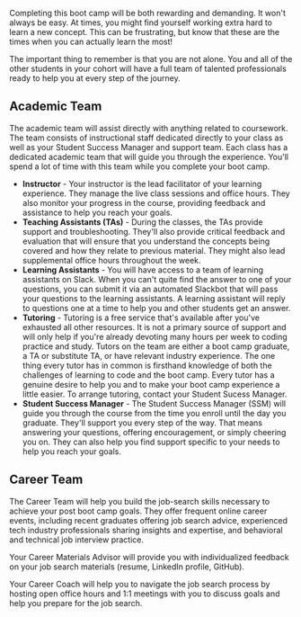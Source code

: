 <img style="display: none;" src="https://static.bc-edx.com/data/prework/m1/img/banner.jpg" alt="lesson banner" />

Completing this boot camp will be both rewarding and demanding. It won't always be easy. At times, you might find yourself working extra hard to learn a new concept. This can be frustrating, but know that these are the times when you can actually learn the most!

The important thing to remember is that you are not alone. You and all of the other students in your cohort will have a full team of talented professionals ready to help you at every step of the journey.

## Academic Team

The academic team will assist directly with anything related to coursework. The team consists of instructional staff dedicated directly to your class as well as your Student Success Manager and support team. Each class has a dedicated academic team that will guide you through the experience. You'll spend a lot of time with this team while you complete your boot camp.

*   **Instructor** - Your instructor is the lead facilitator of your learning experience. They manage the live class sessions and office hours. They also monitor your progress in the course, providing feedback and assistance to help you reach your goals.
*   **Teaching Assistants (TAs)** - During the classes, the TAs provide support and troubleshooting. They'll also provide critical feedback and evaluation that will ensure that you understand the concepts being covered and how they relate to previous material. They might also lead supplemental office hours throughout the week.
*   **Learning Assistants** - You will have access to a team of learning assistants on Slack. When you can't quite find the answer to one of your questions, you can submit it via an automated Slackbot that will pass your questions to the learning assistants. A learning assistant will reply to questions one at a time to help you and other students get an answer.
*   **Tutoring** - Tutoring is a free service that's available after you've exhausted all other resources. It is not a primary source of support and will only help if you're already devoting many hours per week to coding practice and study. Tutors on the team are either a boot camp graduate, a TA or substitute TA, or have relevant industry experience. The one thing every tutor has in common is firsthand knowledge of both the challenges of learning to code and the boot camp. Every tutor has a genuine desire to help you and to make your boot camp experience a little easier. To arrange tutoring, contact your Student Sucess Manager.
*   **Student Success Manager** - The Student Success Manager (SSM) will guide you through the course from the time you enroll until the day you graduate. They'll support you every step of the way. That means answering your questions, offering encouragement, or simply cheering you on. They can also help you find support specific to your needs to help you reach your goals.

## Career Team

The Career Team will help you build the job-search skills necessary to achieve your post boot camp goals. They offer frequent online career events, including recent graduates offering job search advice, experienced tech industry professionals sharing insights and expertise, and behavioral and technical job interview practice.

Your Career Materials Advisor will provide you with individualized feedback on your job search materials (resume, LinkedIn profile, GitHub).

Your Career Coach will help you to navigate the job search process by hosting open office hours and 1:1 meetings with you to discuss goals and help you prepare for the job search.